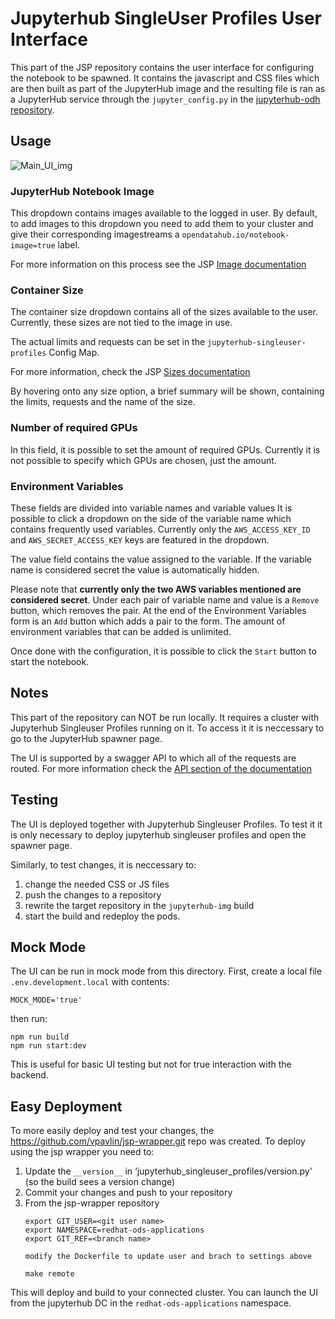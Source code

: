 # Jupyterhub SingleUser Profiles User Interface

This part of the JSP repository contains the user interface for configuring the notebook to be spawned.
It contains the javascript and CSS files which are then built as part of the JupyterHub image and the resulting file is ran as a JupyterHub service through the `jupyter_config.py` in the [jupyterhub-odh repository](https://github.com/opendatahub-io/jupyterhub-odh).

## Usage

![Main_UI_img](https://github.com/mroman-redhat/jupyterhub-singleuser-profiles/blob/feature/API/ui/readme_img/UI-main.png)

### JupyterHub Notebook Image
This dropdown contains images available to the logged in user.
By default, to add images to this dropdown you need to add them to your cluster and give their corresponding imagestreams a `opendatahub.io/notebook-image=true` label.

For more information on this process see the JSP [Image documentation](../../docs/images.md)
### Container Size
The container size dropdown contains all of the sizes available to the user.
Currently, these sizes are not tied to the image in use.

The actual limits and requests can be set in the `jupyterhub-singleuser-profiles` Config Map.

For more information, check the JSP [Sizes documentation](../../docs/sizes.md)

By hovering onto any size option, a brief summary will be shown, containing the limits, requests and the name of the size.
### Number of required GPUs
In this field, it is possible to set the amount of required GPUs. Currently it is not possible to specify which GPUs are chosen, just the amount.
### Environment Variables
These fields are divided into variable names and variable values
It is possible to click a dropdown on the side of the variable name which contains frequently used variables. Currently only the `AWS_ACCESS_KEY_ID` and `AWS_SECRET_ACCESS_KEY` keys are featured in the dropdown. 

The value field contains the value assigned to the variable. If the variable name is considered secret the value is automatically hidden.

Please note that **currently only the two AWS variables mentioned are considered secret**.
Under each pair of variable name and value is a `Remove` button, which removes the pair.
At the end of the Environment Variables form is an `Add` button which adds a pair to the form.
The amount of environment variables that can be added is unlimited.

Once done with the configuration, it is possible to click the `Start` button to start the notebook.

## Notes

This part of the repository can NOT be run locally. It requires a cluster with Jupyterhub Singleuser Profiles running on it. To access it it is neccessary to go to the JupyterHub spawner page.

The UI is supported by a swagger API to which all of the requests are routed. For more information check the [API section of the documentation](../../docs/api.md)

## Testing

The UI is deployed together with Jupyterhub Singleuser Profiles. To test it it is only necessary to deploy jupyterhub singleuser profiles and open the spawner page.

Similarly, to test changes, it is neccessary to:
1. change the needed CSS or JS files
2. push the changes to a repository
3. rewrite the target repository in the `jupyterhub-img` build
4. start the build and redeploy the pods.

## Mock Mode
The UI can be run in mock mode from this directory. First, create a local file `.env.development.local` with contents:
```
MOCK_MODE='true'
```

then run:

```
npm run build
npm run start:dev
```

This is useful for basic UI testing but not for true interaction with the backend.


## Easy Deployment

To more easily deploy and test your changes, the https://github.com/vpavlin/jsp-wrapper.git repo was created.
To deploy using the jsp wrapper you need to:
1. Update the `__version__` in ‘jupyterhub_singleuser_profiles/version.py’ (so the build sees a version change)
2. Commit your changes and push to your repository
3. From the jsp-wrapper repository
    ```
    export GIT_USER=<git user name>
    export NAMESPACE=redhat-ods-applications
    export GIT_REF=<branch name>
   
    modify the Dockerfile to update user and brach to settings above
   
    make remote
    ```
This will deploy and build to your connected cluster. You can launch the UI from the jupyterhub DC in the `redhat-ods-applications` namespace.
